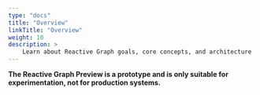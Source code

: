 ```yaml
---
type: "docs"
title: "Overview"
linkTitle: "Overview"
weight: 10
description: >
    Learn about Reactive Graph goals, core concepts, and architecture
---
```


**The Reactive Graph Preview is a prototype and is only suitable for experimentation, not for production systems.**

